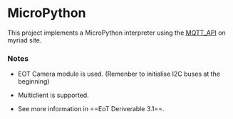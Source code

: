 # MicroPython

This project implements a MicroPython interpreter using the [MQTT_API](../../../doc/MQTT_API.md) on myriad site.

### Notes

* EOT Camera module is used. (Remenber to initialise I2C buses at the beginning)

* Multiclient is supported.

* See more information in ==EoT Deriverable 3.1==.
